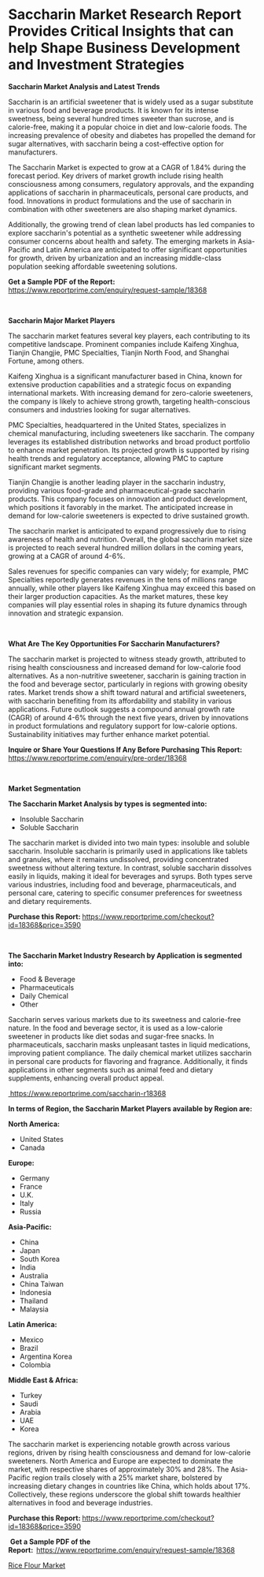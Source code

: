 <p><h1>Saccharin Market Research Report Provides Critical Insights that can help Shape Business Development and Investment Strategies</h1></p><p><strong>Saccharin Market Analysis and Latest Trends</strong></p>
<p><p>Saccharin is an artificial sweetener that is widely used as a sugar substitute in various food and beverage products. It is known for its intense sweetness, being several hundred times sweeter than sucrose, and is calorie-free, making it a popular choice in diet and low-calorie foods. The increasing prevalence of obesity and diabetes has propelled the demand for sugar alternatives, with saccharin being a cost-effective option for manufacturers.</p><p>The Saccharin Market is expected to grow at a CAGR of 1.84% during the forecast period. Key drivers of market growth include rising health consciousness among consumers, regulatory approvals, and the expanding applications of saccharin in pharmaceuticals, personal care products, and food. Innovations in product formulations and the use of saccharin in combination with other sweeteners are also shaping market dynamics. </p><p>Additionally, the growing trend of clean label products has led companies to explore saccharin's potential as a synthetic sweetener while addressing consumer concerns about health and safety. The emerging markets in Asia-Pacific and Latin America are anticipated to offer significant opportunities for growth, driven by urbanization and an increasing middle-class population seeking affordable sweetening solutions.</p></p>
<p><strong>Get a Sample PDF of the Report:&nbsp;</strong> <a href="https://www.reportprime.com/enquiry/request-sample/18368?utm_campaign=2997&utm_medium=2&utm_source=Github&utm_content=ia&utm_term=19032025&utm_id=saccharin">https://www.reportprime.com/enquiry/request-sample/18368</a></p>
<p>&nbsp;</p>
<p><strong>Saccharin Major Market Players</strong></p>
<p><p>The saccharin market features several key players, each contributing to its competitive landscape. Prominent companies include Kaifeng Xinghua, Tianjin Changjie, PMC Specialties, Tianjin North Food, and Shanghai Fortune, among others.</p><p>Kaifeng Xinghua is a significant manufacturer based in China, known for extensive production capabilities and a strategic focus on expanding international markets. With increasing demand for zero-calorie sweeteners, the company is likely to achieve strong growth, targeting health-conscious consumers and industries looking for sugar alternatives.</p><p>PMC Specialties, headquartered in the United States, specializes in chemical manufacturing, including sweeteners like saccharin. The company leverages its established distribution networks and broad product portfolio to enhance market penetration. Its projected growth is supported by rising health trends and regulatory acceptance, allowing PMC to capture significant market segments.</p><p>Tianjin Changjie is another leading player in the saccharin industry, providing various food-grade and pharmaceutical-grade saccharin products. This company focuses on innovation and product development, which positions it favorably in the market. The anticipated increase in demand for low-calorie sweeteners is expected to drive sustained growth.</p><p>The saccharin market is anticipated to expand progressively due to rising awareness of health and nutrition. Overall, the global saccharin market size is projected to reach several hundred million dollars in the coming years, growing at a CAGR of around 4-6%.</p><p>Sales revenues for specific companies can vary widely; for example, PMC Specialties reportedly generates revenues in the tens of millions range annually, while other players like Kaifeng Xinghua may exceed this based on their larger production capacities. As the market matures, these key companies will play essential roles in shaping its future dynamics through innovation and strategic expansion.</p></p>
<p>&nbsp;</p>
<p><strong>What Are The Key Opportunities For Saccharin Manufacturers?</strong></p>
<p><p>The saccharin market is projected to witness steady growth, attributed to rising health consciousness and increased demand for low-calorie food alternatives. As a non-nutritive sweetener, saccharin is gaining traction in the food and beverage sector, particularly in regions with growing obesity rates. Market trends show a shift toward natural and artificial sweeteners, with saccharin benefiting from its affordability and stability in various applications. Future outlook suggests a compound annual growth rate (CAGR) of around 4-6% through the next five years, driven by innovations in product formulations and regulatory support for low-calorie options. Sustainability initiatives may further enhance market potential.</p></p>
<p><strong>Inquire or Share Your Questions If Any Before Purchasing This Report:</strong> <a href="https://www.reportprime.com/enquiry/pre-order/18368?utm_campaign=2997&utm_medium=2&utm_source=Github&utm_content=ia&utm_term=19032025&utm_id=saccharin">https://www.reportprime.com/enquiry/pre-order/18368</a></p>
<p>&nbsp;</p>
<p><strong>Market Segmentation</strong></p>
<p><strong>The Saccharin Market Analysis by types is segmented into:</strong></p>
<p><ul><li>Insoluble Saccharin</li><li>Soluble Saccharin</li></ul></p>
<p><p>The saccharin market is divided into two main types: insoluble and soluble saccharin. Insoluble saccharin is primarily used in applications like tablets and granules, where it remains undissolved, providing concentrated sweetness without altering texture. In contrast, soluble saccharin dissolves easily in liquids, making it ideal for beverages and syrups. Both types serve various industries, including food and beverage, pharmaceuticals, and personal care, catering to specific consumer preferences for sweetness and dietary requirements.</p></p>
<p><strong>Purchase this Report:&nbsp;</strong><a href="https://www.reportprime.com/checkout?id=18368&price=3590&utm_campaign=2997&utm_medium=2&utm_source=Github&utm_content=ia&utm_term=19032025&utm_id=saccharin">https://www.reportprime.com/checkout?id=18368&price=3590</a></p>
<p>&nbsp;</p>
<p><strong>The Saccharin Market Industry Research by Application is segmented into:</strong></p>
<p><ul><li>Food & Beverage</li><li>Pharmaceuticals</li><li>Daily Chemical</li><li>Other</li></ul></p>
<p><p>Saccharin serves various markets due to its sweetness and calorie-free nature. In the food and beverage sector, it is used as a low-calorie sweetener in products like diet sodas and sugar-free snacks. In pharmaceuticals, saccharin masks unpleasant tastes in liquid medications, improving patient compliance. The daily chemical market utilizes saccharin in personal care products for flavoring and fragrance. Additionally, it finds applications in other segments such as animal feed and dietary supplements, enhancing overall product appeal.</p></p>
<p><a href="https://www.reportprime.com/saccharin-r18368?utm_campaign=2997&utm_medium=2&utm_source=Github&utm_content=ia&utm_term=19032025&utm_id=saccharin">&nbsp;https://www.reportprime.com/saccharin-r18368</a></p>
<p><strong>In terms of Region, the Saccharin Market Players available by Region are:</strong></p>
<p>
    <p> <strong> North America: </strong>
        <ul>
            <li>United States</li>
            <li>Canada</li>
        </ul>
        </p> 
    <p> <strong> Europe: </strong>
        <ul>
            <li>Germany</li>
            <li>France</li>
            <li>U.K.</li>
            <li>Italy</li>
            <li>Russia</li>
        </ul>
        </p> 
    <p> <strong> Asia-Pacific: </strong>
        <ul>
            <li>China</li>
            <li>Japan</li>
            <li>South Korea</li>
            <li>India</li>
            <li>Australia</li>
            <li>China Taiwan</li>
            <li>Indonesia</li>
            <li>Thailand</li>
            <li>Malaysia</li>
        </ul>
        </p> 
    <p> <strong> Latin America: </strong>
        <ul>
            <li>Mexico</li>
            <li>Brazil</li>
            <li>Argentina Korea</li>
            <li>Colombia</li>
        </ul>
        </p> 
    <p> <strong> Middle East & Africa: </strong>
        <ul>
            <li>Turkey</li>
            <li>Saudi</li>
            <li>Arabia</li>
            <li>UAE</li>
            <li>Korea</li>
        </ul>
    </p>
    </p>
<p><p>The saccharin market is experiencing notable growth across various regions, driven by rising health consciousness and demand for low-calorie sweeteners. North America and Europe are expected to dominate the market, with respective shares of approximately 30% and 28%. The Asia-Pacific region trails closely with a 25% market share, bolstered by increasing dietary changes in countries like China, which holds about 17%. Collectively, these regions underscore the global shift towards healthier alternatives in food and beverage industries.</p></p>
<p><strong>Purchase this Report: </strong><a href="https://www.reportprime.com/checkout?id=18368&price=3590&utm_campaign=2997&utm_medium=2&utm_source=Github&utm_content=ia&utm_term=19032025&utm_id=saccharin">https://www.reportprime.com/checkout?id=18368&price=3590</a></p>
<p>&nbsp;<strong>Get a Sample PDF of the Report:&nbsp;&nbsp;</strong><a href="https://www.reportprime.com/enquiry/request-sample/18368?utm_campaign=2997&utm_medium=2&utm_source=Github&utm_content=ia&utm_term=19032025&utm_id=saccharin">https://www.reportprime.com/enquiry/request-sample/18368</a></p>
<p><strong></strong></p>
<p><p><a href="https://github.com/hannajuana198484/Market-Research-Report-List-1/blob/main/rice-flour-market.md?utm_campaign=2997&utm_medium=2&utm_source=Github&utm_content=ia&utm_term=19032025&utm_id=saccharin">Rice Flour Market</a></p></p>